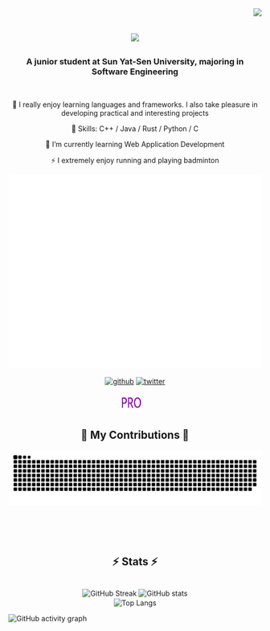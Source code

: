 <img align="right" src="https://visitor-badge.laobi.icu/badge?page_id=2776115684.2776115684" />

<h1 align="center">
  <img src="https://readme-typing-svg.herokuapp.com/?font=Righteous&size=35&center=true&vCenter=true&width=500&height=70&duration=4000&lines=Hi+There!+👋;+I'm+Jiequan+Zheng!;" />
</h1>

<h3 align="center">A junior student at Sun Yat-Sen University, majoring in Software Engineering</h3>

<br/>

<div align="center">
  
  🌱 I really enjoy learning languages and frameworks. I also take pleasure in developing practical and interesting projects
    
  🔭 Skills: C++ / Java / Rust / Python / C
    
  🌱 I’m currently learning Web Application Development
    
  ⚡ I extremely enjoy running and playing badminton

</div>

<div align="center"> 

  ![Metrics](/github-metrics.svg)

  [<img src='https://cdn.jsdelivr.net/npm/simple-icons@3.0.1/icons/github.svg' alt='github' height='40'>](https://github.com/2776115684)  [<img src='https://cdn.jsdelivr.net/npm/simple-icons@3.0.1/icons/twitter.svg' alt='twitter' height='40'>](https://twitter.com/JieQuan13476)  

  <a href='https://github.com/pricing'><img src='https://raw.githubusercontent.com/acervenky/animated-github-badges/master/assets/pro.gif' width='40' height='40'></a> 

</div>

<div align="center">
    
  <h2>🐍 My Contributions 🐍</h2>
  
  <source media="(prefers-color-scheme: dark)" srcset="https://raw.githubusercontent.com/2776115684/2776115684/output/github-contribution-grid-snake-dark.svg">
  <source media="(prefers-color-scheme: light)" srcset="https://raw.githubusercontent.com/2776115684/2776115684/output/github-contribution-grid-snake.svg">
  <img alt="github contribution grid snake animation" src="https://raw.githubusercontent.com/2776115684/2776115684/output/github-contribution-grid-snake.svg">
  
  <br/><br/><br/>
</div>

<h2 align="center">⚡ Stats ⚡</h2>
<br>

<div align=center>
  <img width=390 src="https://streak-stats.demolab.com/?user=2776115684&count_private=true&border_radius=10" alt="GitHub Streak" />
  <img width=390 src="https://github-readme-stats.vercel.app/api?username=2776115684&count_private=true&show_icons=github&border_radius=10" alt="GitHub stats" />
    
  <br/>
    
  <img width=325 align="center" src="https://github-readme-stats.vercel.app/api/top-langs/?username=2776115684" alt="Top Langs" />
</div>

![GitHub activity graph](https://github-readme-activity-graph.vercel.app/graph?username=2776115684&bg_color=add8e6)
